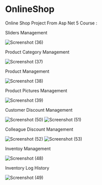 # OnlineShop
Online Shop Project From Asp Net 5 Course :


Sliders Management

![Screenshot (36)](https://user-images.githubusercontent.com/75223567/123773343-d94ee680-d8e1-11eb-83ca-6052bfabce03.png)

Product Category Management

![Screenshot (37)](https://user-images.githubusercontent.com/75223567/123773382-df44c780-d8e1-11eb-8ea2-993d423dbdb9.png)

Product Management

![Screenshot (38)](https://user-images.githubusercontent.com/75223567/123773394-e1a72180-d8e1-11eb-9a81-74c80008ef33.png)

Product Pictures Management

![Screenshot (39)](https://user-images.githubusercontent.com/75223567/123773403-e370e500-d8e1-11eb-901a-067c095d2f50.png)

Customer Discount Management

![Screenshot (50)](https://user-images.githubusercontent.com/75223567/126049554-c9d49f67-2aa7-4ec0-b5a7-8c78962d56ed.png)
![Screenshot (51)](https://user-images.githubusercontent.com/75223567/126049557-6faf4e84-a2e2-4c91-9cdb-4da42ecf3e69.png)

Colleague Discount Management

![Screenshot (52)](https://user-images.githubusercontent.com/75223567/126049559-9585709b-1e95-4572-9620-d91088e1cd5e.png)
![Screenshot (53)](https://user-images.githubusercontent.com/75223567/126049560-fdef9bb4-9514-45c2-8e93-d4f7761d1430.png)

Inventoy Management

![Screenshot (48)](https://user-images.githubusercontent.com/75223567/126049562-d0eb8df5-6424-4394-8e14-6a7769afbc93.png)

Inventory Log History

![Screenshot (49)](https://user-images.githubusercontent.com/75223567/126049566-54c3c86e-d922-4532-8f8d-e1c7c9289233.png)
